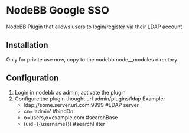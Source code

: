 # NodeBB Google SSO

NodeBB Plugin that allows users to login/register via their LDAP account.

## Installation

  Only for privite use now, copy to the nodebb node__modules directory

## Configuration

1. Login in nodebb as admin, activate the plugin
2. Configure the plugin thought url  admin/plugins/ldap
   Example:
     * ldap://some.server.url.com:9999  #LDAP server
     * cn='admin' #bindDn
     * o=users,o=example.com  #searchBase
     * (uid={{username}}) #searchFilter
    

